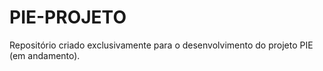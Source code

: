 # PIE-PROJETO
Repositório criado exclusivamente para o desenvolvimento do projeto PIE (em andamento).

